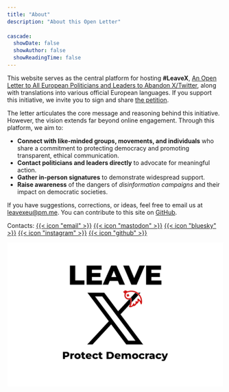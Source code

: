 ```yaml
---
title: "About"
description: "About this Open Letter"

cascade:
  showDate: false
  showAuthor: false
  showReadingTime: false
---
```


This website serves as the central platform for hosting **#LeaveX**, [An Open Letter to All European Politicians and Leaders to Abandon X/Twitter](../), along with translations into various official European languages. If you support this initiative, we invite you to sign and share [the petition](https://openpetition.eu/leavex).

The letter articulates the core message and reasoning behind this initiative. However, the vision extends far beyond online engagement. Through this platform, we aim to:

* **Connect with like-minded groups, movements, and individuals** who share a commitment to protecting democracy and promoting transparent, ethical communication.
* **Contact politicians and leaders directly** to advocate for meaningful action.
* **Gather in-person signatures** to demonstrate widespread support.
* **Raise awareness** of the dangers of _disinformation campaigns_ and their impact on democratic societies.

If you have suggestions, corrections, or ideas, feel free to email us at [leavexeu@pm.me](mailto:leavexeu%40pm.me?subject=Ideas%20for%20Leave%20X). You can contribute to this site on [GitHub](https://github.com/everton137/leavex.eu).


Contacts: [{{< icon "email" >}}](mailto:leavexeu%40pm.me?subject=Ideas%20for%20Leave%20X) [{{< icon "mastodon" >}}](https://mastodon.social/@leavex) [{{< icon "bluesky" >}}](https://bsky.app/profile/leavex.eu) [{{< icon "instagram" >}}](https://gram.social/leavex) [{{< icon "github" >}}](https://github.com/everton137/leavex.eu)


![Leave X - Protect Democracy](/images/leave_x_banner_white.png)
